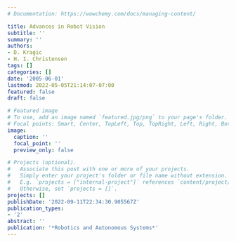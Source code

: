 ```yaml
---
# Documentation: https://wowchemy.com/docs/managing-content/

title: Advances in Robot Vision
subtitle: ''
summary: ''
authors:
- D. Kragic
- H. I. Christensen
tags: []
categories: []
date: '2005-06-01'
lastmod: 2022-05-05T21:14:07-07:00
featured: false
draft: false

# Featured image
# To use, add an image named `featured.jpg/png` to your page's folder.
# Focal points: Smart, Center, TopLeft, Top, TopRight, Left, Right, BottomLeft, Bottom, BottomRight.
image:
  caption: ''
  focal_point: ''
  preview_only: false

# Projects (optional).
#   Associate this post with one or more of your projects.
#   Simply enter your project's folder or file name without extension.
#   E.g. `projects = ["internal-project"]` references `content/project/deep-learning/index.md`.
#   Otherwise, set `projects = []`.
projects: []
publishDate: '2022-09-11T22:34:30.905567Z'
publication_types:
- '2'
abstract: ''
publication: '*Robotics and Autonomous Systems*'
---
```

